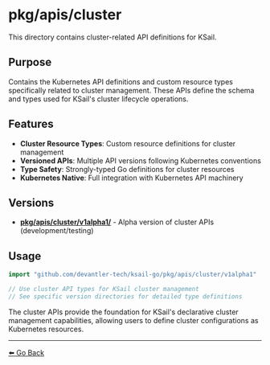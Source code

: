# pkg/apis/cluster

This directory contains cluster-related API definitions for KSail.

## Purpose

Contains the Kubernetes API definitions and custom resource types specifically related to cluster management. These APIs define the schema and types used for KSail's cluster lifecycle operations.

## Features

- **Cluster Resource Types**: Custom resource definitions for cluster management
- **Versioned APIs**: Multiple API versions following Kubernetes conventions
- **Type Safety**: Strongly-typed Go definitions for cluster resources
- **Kubernetes Native**: Full integration with Kubernetes API machinery

## Versions

- **[pkg/apis/cluster/v1alpha1/](./v1alpha1/README.md)** - Alpha version of cluster APIs (development/testing)

## Usage

```go
import "github.com/devantler-tech/ksail-go/pkg/apis/cluster/v1alpha1"

// Use cluster API types for KSail cluster management
// See specific version directories for detailed type definitions
```

The cluster APIs provide the foundation for KSail's declarative cluster management capabilities, allowing users to define cluster configurations as Kubernetes resources.

---

[⬅️ Go Back](../README.md)